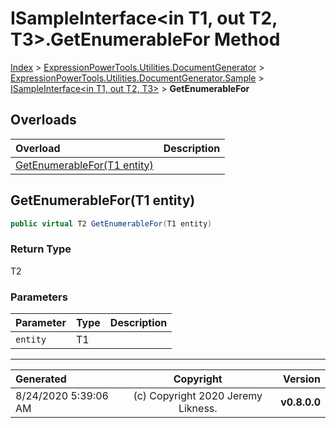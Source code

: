 ﻿# ISampleInterface&lt;in T1, out T2, T3>.GetEnumerableFor Method

[Index](../index.md) > [ExpressionPowerTools.Utilities.DocumentGenerator](ExpressionPowerTools.Utilities.DocumentGenerator.a.md) > [ExpressionPowerTools.Utilities.DocumentGenerator.Sample](ExpressionPowerTools.Utilities.DocumentGenerator.Sample.n.md) > [ISampleInterface<in T1, out T2, T3>](ExpressionPowerTools.Utilities.DocumentGenerator.Sample.ISampleInterface`3.i.md) > **GetEnumerableFor**



## Overloads

| Overload | Description |
| :-- | :-- |
| [GetEnumerableFor(T1 entity)](#getenumerablefort1-entity) |  |
## GetEnumerableFor(T1 entity)



```csharp
public virtual T2 GetEnumerableFor(T1 entity)
```

### Return Type

T2

### Parameters

| Parameter | Type | Description |
| :-- | :-- | :-- |
| `entity` | T1 |  |



---

| Generated | Copyright | Version |
| :-- | :-: | --: |
| 8/24/2020 5:39:06 AM | (c) Copyright 2020 Jeremy Likness. | **v0.8.0.0** |
